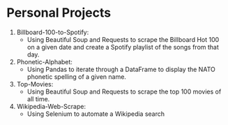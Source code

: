 # Personal Projects
1. Billboard-100-to-Spotify:
   - Using Beautiful Soup and Requests to scrape the Billboard Hot 100 on a given date and create a Spotify playlist of the songs from that day.
2. Phonetic-Alphabet:
   - Using Pandas to iterate through a DataFrame to display the NATO phonetic spelling of a given name.
3. Top-Movies:
   - Using Beautiful Soup and Requests to scrape the top 100 movies of all time.
4. Wikipedia-Web-Scrape:
   - Using Selenium to automate a Wikipedia search
